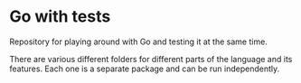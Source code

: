 # Go with tests

Repository for playing around with Go and testing it at the same time.

There are various different folders for different parts of the language and its features. Each one
is a separate package and can be run independently.
